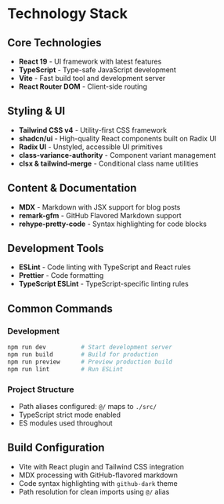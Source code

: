 # Technology Stack

## Core Technologies

- **React 19** - UI framework with latest features
- **TypeScript** - Type-safe JavaScript development
- **Vite** - Fast build tool and development server
- **React Router DOM** - Client-side routing

## Styling & UI

- **Tailwind CSS v4** - Utility-first CSS framework
- **shadcn/ui** - High-quality React components built on Radix UI
- **Radix UI** - Unstyled, accessible UI primitives
- **class-variance-authority** - Component variant management
- **clsx & tailwind-merge** - Conditional class name utilities

## Content & Documentation

- **MDX** - Markdown with JSX support for blog posts
- **remark-gfm** - GitHub Flavored Markdown support
- **rehype-pretty-code** - Syntax highlighting for code blocks

## Development Tools

- **ESLint** - Code linting with TypeScript and React rules
- **Prettier** - Code formatting
- **TypeScript ESLint** - TypeScript-specific linting rules

## Common Commands

### Development

```bash
npm run dev          # Start development server
npm run build        # Build for production
npm run preview      # Preview production build
npm run lint         # Run ESLint
```

### Project Structure

- Path aliases configured: `@/` maps to `./src/`
- TypeScript strict mode enabled
- ES modules used throughout

## Build Configuration

- Vite with React plugin and Tailwind CSS integration
- MDX processing with GitHub-flavored markdown
- Code syntax highlighting with `github-dark` theme
- Path resolution for clean imports using `@/` alias
